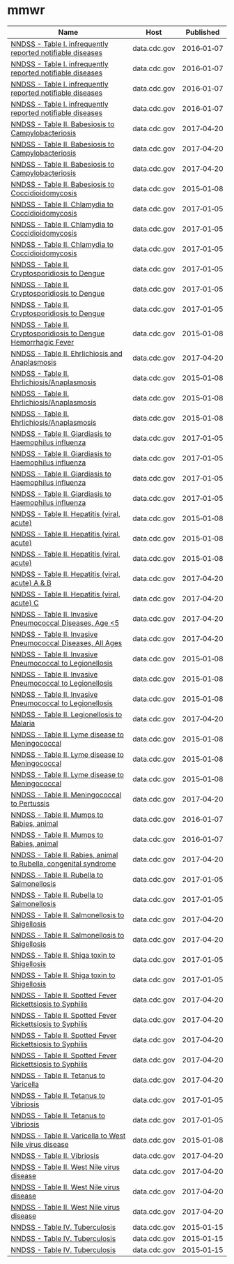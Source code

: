 # mmwr

Name | Host | Published
---- | ---- | ---------
[NNDSS - Table I. infrequently reported notifiable diseases](../datasets/pb4z-432k.md) | data.cdc.gov | 2016&#x2011;01&#x2011;07
[NNDSS - Table I. infrequently reported notifiable diseases](../datasets/pb4z-432k.md) | data.cdc.gov | 2016&#x2011;01&#x2011;07
[NNDSS - Table I. infrequently reported notifiable diseases](../datasets/pb4z-432k.md) | data.cdc.gov | 2016&#x2011;01&#x2011;07
[NNDSS - Table I. infrequently reported notifiable diseases](../datasets/pb4z-432k.md) | data.cdc.gov | 2016&#x2011;01&#x2011;07
[NNDSS - Table II. Babesiosis to Campylobacteriosis](../datasets/xuah-ug7z.md) | data.cdc.gov | 2017&#x2011;04&#x2011;20
[NNDSS - Table II. Babesiosis to Campylobacteriosis](../datasets/xuah-ug7z.md) | data.cdc.gov | 2017&#x2011;04&#x2011;20
[NNDSS - Table II. Babesiosis to Campylobacteriosis](../datasets/xuah-ug7z.md) | data.cdc.gov | 2017&#x2011;04&#x2011;20
[NNDSS - Table II. Babesiosis to Coccidioidomycosis](../datasets/qz8t-eu2e.md) | data.cdc.gov | 2015&#x2011;01&#x2011;08
[NNDSS - Table II. Chlamydia to Coccidioidomycosis](../datasets/n835-hpyp.md) | data.cdc.gov | 2017&#x2011;01&#x2011;05
[NNDSS - Table II. Chlamydia to Coccidioidomycosis](../datasets/n835-hpyp.md) | data.cdc.gov | 2017&#x2011;01&#x2011;05
[NNDSS - Table II. Chlamydia to Coccidioidomycosis](../datasets/n835-hpyp.md) | data.cdc.gov | 2017&#x2011;01&#x2011;05
[NNDSS - Table II. Cryptosporidiosis to Dengue](../datasets/kikd-77zw.md) | data.cdc.gov | 2017&#x2011;01&#x2011;05
[NNDSS - Table II. Cryptosporidiosis to Dengue](../datasets/kikd-77zw.md) | data.cdc.gov | 2017&#x2011;01&#x2011;05
[NNDSS - Table II. Cryptosporidiosis to Dengue](../datasets/kikd-77zw.md) | data.cdc.gov | 2017&#x2011;01&#x2011;05
[NNDSS - Table II. Cryptosporidiosis to Dengue Hemorrhagic Fever](../datasets/b36e-ru3r.md) | data.cdc.gov | 2015&#x2011;01&#x2011;08
[NNDSS - Table II. Ehrlichiosis and Anaplasmosis](../datasets/gz3p-wzwf.md) | data.cdc.gov | 2017&#x2011;04&#x2011;20
[NNDSS - Table II. Ehrlichiosis/Anaplasmosis](../datasets/edtz-vibe.md) | data.cdc.gov | 2015&#x2011;01&#x2011;08
[NNDSS - Table II. Ehrlichiosis/Anaplasmosis](../datasets/edtz-vibe.md) | data.cdc.gov | 2015&#x2011;01&#x2011;08
[NNDSS - Table II. Ehrlichiosis/Anaplasmosis](../datasets/edtz-vibe.md) | data.cdc.gov | 2015&#x2011;01&#x2011;08
[NNDSS - Table II. Giardiasis to Haemophilus influenza](../datasets/afja-b25e.md) | data.cdc.gov | 2017&#x2011;01&#x2011;05
[NNDSS - Table II. Giardiasis to Haemophilus influenza](../datasets/afja-b25e.md) | data.cdc.gov | 2017&#x2011;01&#x2011;05
[NNDSS - Table II. Giardiasis to Haemophilus influenza](../datasets/afja-b25e.md) | data.cdc.gov | 2017&#x2011;01&#x2011;05
[NNDSS - Table II. Giardiasis to Haemophilus influenza](../datasets/afja-b25e.md) | data.cdc.gov | 2017&#x2011;01&#x2011;05
[NNDSS - Table II. Hepatitis (viral, acute)](../datasets/rg4j-6mcc.md) | data.cdc.gov | 2015&#x2011;01&#x2011;08
[NNDSS - Table II. Hepatitis (viral, acute)](../datasets/rg4j-6mcc.md) | data.cdc.gov | 2015&#x2011;01&#x2011;08
[NNDSS - Table II. Hepatitis (viral, acute)](../datasets/rg4j-6mcc.md) | data.cdc.gov | 2015&#x2011;01&#x2011;08
[NNDSS - Table II. Hepatitis (viral, acute) A & B](../datasets/vxsn-2csw.md) | data.cdc.gov | 2017&#x2011;04&#x2011;20
[NNDSS - Table II. Hepatitis (viral, acute) C](../datasets/swv3-ghj7.md) | data.cdc.gov | 2017&#x2011;04&#x2011;20
[NNDSS - Table II. Invasive Pneumococcal Diseases, Age <5](../datasets/9yc3-yir3.md) | data.cdc.gov | 2017&#x2011;04&#x2011;20
[NNDSS - Table II. Invasive Pneumococcal Diseases, All Ages](../datasets/mbsb-z5f8.md) | data.cdc.gov | 2017&#x2011;04&#x2011;20
[NNDSS - Table II. Invasive Pneumococcal to Legionellosis](../datasets/23gt-ssfe.md) | data.cdc.gov | 2015&#x2011;01&#x2011;08
[NNDSS - Table II. Invasive Pneumococcal to Legionellosis](../datasets/23gt-ssfe.md) | data.cdc.gov | 2015&#x2011;01&#x2011;08
[NNDSS - Table II. Invasive Pneumococcal to Legionellosis](../datasets/23gt-ssfe.md) | data.cdc.gov | 2015&#x2011;01&#x2011;08
[NNDSS - Table II. Legionellosis to Malaria](../datasets/33kn-dpz2.md) | data.cdc.gov | 2017&#x2011;04&#x2011;20
[NNDSS - Table II. Lyme disease to Meningococcal](../datasets/y6uv-t34t.md) | data.cdc.gov | 2015&#x2011;01&#x2011;08
[NNDSS - Table II. Lyme disease to Meningococcal](../datasets/y6uv-t34t.md) | data.cdc.gov | 2015&#x2011;01&#x2011;08
[NNDSS - Table II. Lyme disease to Meningococcal](../datasets/y6uv-t34t.md) | data.cdc.gov | 2015&#x2011;01&#x2011;08
[NNDSS - Table II. Meningococcal to Pertussis](../datasets/hatw-7gqy.md) | data.cdc.gov | 2017&#x2011;04&#x2011;20
[NNDSS - Table II. Mumps to Rabies, animal](../datasets/d69q-iyrb.md) | data.cdc.gov | 2016&#x2011;01&#x2011;07
[NNDSS - Table II. Mumps to Rabies, animal](../datasets/d69q-iyrb.md) | data.cdc.gov | 2016&#x2011;01&#x2011;07
[NNDSS - Table II. Rabies, animal to Rubella, congenital syndrome](../datasets/scxv-4u4u.md) | data.cdc.gov | 2017&#x2011;04&#x2011;20
[NNDSS - Table II. Rubella to Salmonellosis](../datasets/4qb4-rsd8.md) | data.cdc.gov | 2017&#x2011;01&#x2011;05
[NNDSS - Table II. Rubella to Salmonellosis](../datasets/4qb4-rsd8.md) | data.cdc.gov | 2017&#x2011;01&#x2011;05
[NNDSS - Table II. Salmonellosis to Shigellosis](../datasets/hwyq-75wu.md) | data.cdc.gov | 2017&#x2011;04&#x2011;20
[NNDSS - Table II. Salmonellosis to Shigellosis](../datasets/hwyq-75wu.md) | data.cdc.gov | 2017&#x2011;04&#x2011;20
[NNDSS - Table II. Shiga toxin to Shigellosis](../datasets/xv7k-8e7s.md) | data.cdc.gov | 2017&#x2011;01&#x2011;05
[NNDSS - Table II. Shiga toxin to Shigellosis](../datasets/xv7k-8e7s.md) | data.cdc.gov | 2017&#x2011;01&#x2011;05
[NNDSS - Table II. Spotted Fever Rickettsiosis to Syphilis](../datasets/75b3-73qi.md) | data.cdc.gov | 2017&#x2011;04&#x2011;20
[NNDSS - Table II. Spotted Fever Rickettsiosis to Syphilis](../datasets/75b3-73qi.md) | data.cdc.gov | 2017&#x2011;04&#x2011;20
[NNDSS - Table II. Spotted Fever Rickettsiosis to Syphilis](../datasets/75b3-73qi.md) | data.cdc.gov | 2017&#x2011;04&#x2011;20
[NNDSS - Table II. Spotted Fever Rickettsiosis to Syphilis](../datasets/75b3-73qi.md) | data.cdc.gov | 2017&#x2011;04&#x2011;20
[NNDSS - Table II. Tetanus to Varicella](../datasets/jz7r-jrma.md) | data.cdc.gov | 2017&#x2011;04&#x2011;20
[NNDSS - Table II. Tetanus to Vibriosis](../datasets/tj26-bdgd.md) | data.cdc.gov | 2017&#x2011;01&#x2011;05
[NNDSS - Table II. Tetanus to Vibriosis](../datasets/tj26-bdgd.md) | data.cdc.gov | 2017&#x2011;01&#x2011;05
[NNDSS - Table II. Varicella to West Nile virus disease](../datasets/ig4m-ub43.md) | data.cdc.gov | 2015&#x2011;01&#x2011;08
[NNDSS - Table II. Vibriosis](../datasets/98pz-jhyt.md) | data.cdc.gov | 2017&#x2011;04&#x2011;20
[NNDSS - Table II. West Nile virus disease](../datasets/m5zs-rf6r.md) | data.cdc.gov | 2017&#x2011;04&#x2011;20
[NNDSS - Table II. West Nile virus disease](../datasets/m5zs-rf6r.md) | data.cdc.gov | 2017&#x2011;04&#x2011;20
[NNDSS - Table II. West Nile virus disease](../datasets/m5zs-rf6r.md) | data.cdc.gov | 2017&#x2011;04&#x2011;20
[NNDSS - Table IV. Tuberculosis](../datasets/pxa6-asqb.md) | data.cdc.gov | 2015&#x2011;01&#x2011;15
[NNDSS - Table IV. Tuberculosis](../datasets/pxa6-asqb.md) | data.cdc.gov | 2015&#x2011;01&#x2011;15
[NNDSS - Table IV. Tuberculosis](../datasets/pxa6-asqb.md) | data.cdc.gov | 2015&#x2011;01&#x2011;15

